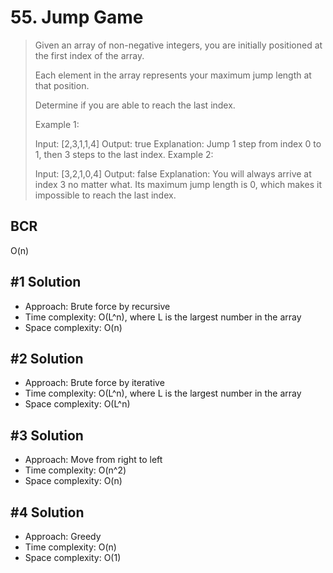 # 55. Jump Game

> Given an array of non-negative integers, you are initially positioned at the first index of the array.
>
> Each element in the array represents your maximum jump length at that position.
>
> Determine if you are able to reach the last index.
>
> Example 1:
>
> Input: [2,3,1,1,4]
> Output: true
> Explanation: Jump 1 step from index 0 to 1, then 3 steps to the last index.
> Example 2:
>
> Input: [3,2,1,0,4]
> Output: false
> Explanation: You will always arrive at index 3 no matter what. Its maximum
> jump length is 0, which makes it impossible to reach the last index.

## BCR

O(n)

## #1 Solution

- Approach: Brute force by recursive
- Time complexity: O(L^n), where L is the largest number in the array
- Space complexity: O(n)

## #2 Solution

- Approach: Brute force by iterative
- Time complexity: O(L^n), where L is the largest number in the array
- Space complexity: O(L^n)

## #3 Solution

- Approach: Move from right to left
- Time complexity: O(n^2)
- Space complexity: O(n)

## #4 Solution

- Approach: Greedy
- Time complexity: O(n)
- Space complexity: O(1)
